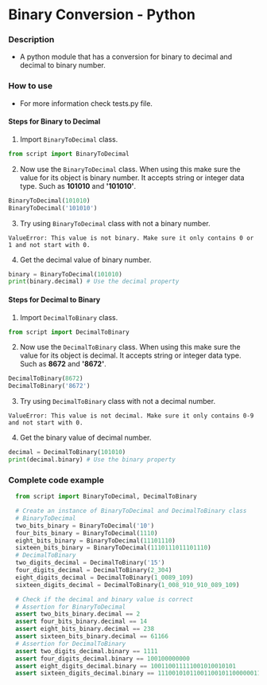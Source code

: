 # Binary Conversion - Python

### Description
  - A python module that has a conversion for binary to decimal and decimal to binary number.

### How to use
  - For more information check tests.py file.

  #### Steps for Binary to Decimal
  1. Import `BinaryToDecimal` class.
```python
from script import BinaryToDecimal
```
  2. Now use the `BinaryToDecimal` class. When using this make sure the value for its object is binary number. It accepts string or integer data type. Such as **101010** and **'101010'**.
```python
BinaryToDecimal(101010)
BinaryToDecimal('101010')
```
  3. Try using `BinaryToDecimal` class with not a binary number.
```
ValueError: This value is not binary. Make sure it only contains 0 or 1 and not start with 0.
```
  4. Get the decimal value of binary number.
```python
binary = BinaryToDecimal(101010)
print(binary.decimal) # Use the decimal property
```

  #### Steps for Decimal to Binary
  1. Import `DecimalToBinary` class.
```python
from script import DecimalToBinary
```
  2. Now use the `DecimalToBinary` class. When using this make sure the value for its object is decimal. It accepts string or integer data type. Such as **8672** and **'8672'**.
```python
DecimalToBinary(8672)
DecimalToBinary('8672')
```
  3. Try using `DecimalToBinary` class with not a decimal number.
```
ValueError: This value is not decimal. Make sure it only contains 0-9 and not start with 0.
```
  4. Get the binary value of decimal number.
```python
decimal = DecimalToBinary(101010)
print(decimal.binary) # Use the binary property
``` 

### Complete code example
  ```python
    from script import BinaryToDecimal, DecimalToBinary

    # Create an instance of BinaryToDecimal and DecimalToBinary class
    # BinaryToDecimal
    two_bits_binary = BinaryToDecimal('10')
    four_bits_binary = BinaryToDecimal(1110)
    eight_bits_binary = BinaryToDecimal(11101110)
    sixteen_bits_binary = BinaryToDecimal(1110111011101110)
    # DecimalToBinary
    two_digits_decimal = DecimalToBinary('15')
    four_digits_decimal = DecimalToBinary(2_304)
    eight_digits_decimal = DecimalToBinary(1_0089_109)
    sixteen_digits_decimal = DecimalToBinary(1_008_910_910_089_109)

    # Check if the decimal and binary value is correct
    # Assertion for BinaryToDecimal
    assert two_bits_binary.decimal == 2
    assert four_bits_binary.decimal == 14
    assert eight_bits_binary.decimal == 238
    assert sixteen_bits_binary.decimal == 61166
    # Assertion for DecimalToBinary
    assert two_digits_decimal.binary == 1111
    assert four_digits_decimal.binary == 100100000000
    assert eight_digits_decimal.binary == 100110011111001010010101
    assert sixteen_digits_decimal.binary == 11100101011001100101100000011001111110011110010101
  ```
